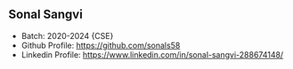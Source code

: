 ## Sonal Sangvi
- Batch: 2020-2024 {CSE}
- Github Profile: https://github.com/sonals58
- Linkedin Profile: https://www.linkedin.com/in/sonal-sangvi-288674148/
